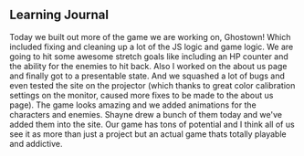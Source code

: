 ## Learning Journal

Today we built out more of the game we are working on, Ghostown! Which included fixing and cleaning up a lot of the JS logic and game logic. We are going to hit some awesome stretch goals like including an HP counter and the ability for the enemies to hit back. Also I worked on the about us page and finally got to a presentable state. And we squashed a lot of bugs and even tested the site on the projector (which thanks to great color calibration settings on the monitor, caused more fixes to be made to the about us page). The game looks amazing and we added animations for the characters and enemies. Shayne drew a bunch of them today and we've added them into the site. Our game has tons of potential and I think all of us see it as more than just a project but an actual game thats totally playable and addictive. 
